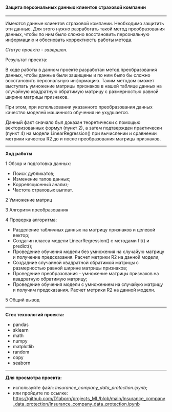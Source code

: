 #### Защита персональных данных клиентов страховой компании

---

Имеются данные клиентов страховой компании. Необходимо защитить эти данные. Для этого нужно разработать такой метод преобразования данных, чтобы по ним было сложно восстановить персональную информацию и обосновать корректность работы метода. 

 *Статус проекта - завершен.*
 
 Результат проекта:
 
 В ходе работы в данном проекте разработан метод преобразования данных, чтобы данные были защищены и по ним было бы сложно восстановить персональную информацию. Таким методом сможет выступать умножение матрицы признаков в нашей таблице данных на случайную квадратную обратимую матрицу с размерностью равной ширине матрицы признаков.
 
При этом, при использовании указанного преобразования данных качество моделей машинного обучения не ухудшается.

Данный факт сначало был доказан теоретически с помощью векторизованных формул (пункт 2), а затем подтвержден практически (пункт 4) на модели LinearRegression() при вычислении и сравнении метрики качества R2 до и после преобразования матрицы признаков.

---

**Ход работы**

1 Обзор и подготовка данных:

   - Поиск дубликатов;
   - Изменение тапов данных;
   - Корреляционный анализ;
   - Частота страховых выплат.
        
2  Умножение матриц

3  Алгоритм преобразования

4  Проверка алгоритма:

   - Разделение табличных данных на матрицу признаков и целевой вектор;
   - Создагин класса модели LinearRegression() с методами fit() и predict();
   - Проведение обучения модели без умножения на случайую матрицу и получение предсказания. Расчет метрики R2 на данной модели;
   - Создадние случайной квадратной обратимой матрицы с размерностью равной ширине матрицы признаков;
   - Проведение преобразования - умножение матрицы признаков на квадратную обратимую матрицу;
   - Проведение обучения модели с умножением на случайую матрицу и получим предсказания. Расчет метрики R2 на данной модели.
        
5 Общий вывод  

---

**Стек технологий проекта:**

- pandas
- sklearn
- math
- numpy
- matplotlib
- random 
- copy
- seaborn

---

**Для просмотра проекта:**
 - используйте файл: *Insurance_company_data_protection.ipynb*;
 - или пройдите по ссылке: https://github.com/D1aborn/projects_ML/blob/main/Insurance_company_data_protection/Insurance_company_data_protection.ipynb
